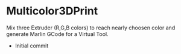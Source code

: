 # Multicolor3DPrint
Mix three Extruder (R,G,B colors) to reach nearly choosen color and generate Marlin GCode for a Virtual Tool.

- Initial commit

